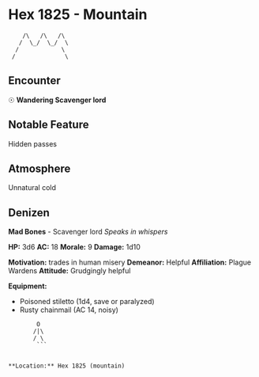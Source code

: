 # Hex 1825 - Mountain
```
    /\   /\   /\
   /  \_/  \_/  \
  /            \
 /              \
```

## Encounter

☉ **Wandering Scavenger lord**

## Notable Feature

Hidden passes

## Atmosphere

Unnatural cold

## Denizen

**Mad Bones** - Scavenger lord
*Speaks in whispers*

**HP:** 3d6 **AC:** 18 **Morale:** 9
**Damage:** 1d10

**Motivation:** trades in human misery
**Demeanor:** Helpful
**Affiliation:** Plague Wardens
**Attitude:** Grudgingly helpful

**Equipment:**
- Poisoned stiletto (1d4, save or paralyzed)
- Rusty chainmail (AC 14, noisy)


```
        O
       /|\
       / \
        ```


**Location:** Hex 1825 (mountain)
